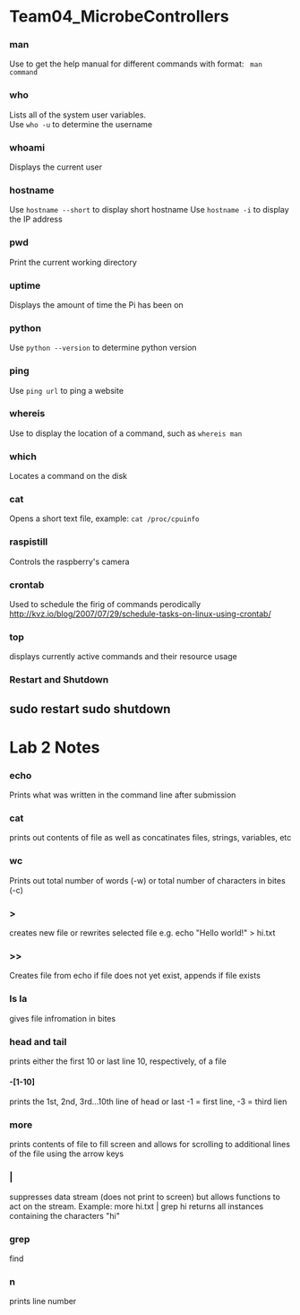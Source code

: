 # Team04_MicrobeControllers
### man
Use to get the help manual for different commands with format: ``` man command```
### who
Lists all of the system user variables.  
Use ```who -u``` to determine the username
### whoami
Displays the current user
### hostname
Use ```hostname --short``` to display short hostname
Use ```hostname -i``` to display the IP address
### pwd
Print the current working directory
### uptime
Displays the amount of time the Pi has been on
### python
Use ```python --version``` to determine python version
### ping
Use ```ping url``` to ping a website
### whereis
Use to display the location of a command, such as ```whereis man```
### which
Locates a command on the disk
### cat
Opens a short text file, example: ```cat /proc/cpuinfo```
### raspistill
Controls the raspberry's camera
### crontab
Used to schedule the firig of commands perodically
http://kvz.io/blog/2007/07/29/schedule-tasks-on-linux-using-crontab/
### top
displays currently active commands and their resource usage

### Restart and Shutdown
sudo restart
sudo shutdown
---------------------------------------------------------------------------------------------------------
# Lab 2 Notes
### echo
Prints what was written in the command line after submission

### cat
prints out contents of file as well as concatinates files, strings, variables, etc

### wc
Prints out total number of words (-w) or total number of characters in bites (-c)

### >
creates new file or rewrites selected file
e.g. echo "Hello world!" > hi.txt

### >>
Creates file from echo if file does not yet exist, appends if file exists

### ls la
gives file infromation in bites

### head and tail
prints either the first 10 or last line 10, respectively, of a file
#### -[1-10]
prints the 1st, 2nd, 3rd...10th line of head or last
-1 = first line, -3 = third lien

### more
prints contents of file to fill screen and allows for scrolling to additional lines of the file using the arrow keys

### |
suppresses data stream (does not print to screen) but allows functions to act on the stream.
Example: more hi.txt | grep hi  returns all instances containing the characters "hi"

### grep
find

### n
prints line number

###
